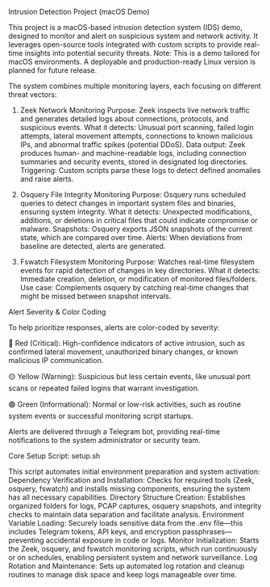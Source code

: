 Intrusion Detection Project (macOS Demo)

This project is a macOS-based intrusion detection system (IDS) demo, designed to monitor and alert on suspicious system and network activity. It leverages open-source tools integrated with custom scripts to provide real-time insights into potential security threats.
Note: This is a demo tailored for macOS environments. A deployable and production-ready Linux version is planned for future release.


The system combines multiple monitoring layers, each focusing on different threat vectors:
1. Zeek Network Monitoring
Purpose: Zeek inspects live network traffic and generates detailed logs about connections, protocols, and suspicious events.
What it detects: Unusual port scanning, failed login attempts, lateral movement attempts, connections to known malicious IPs, and abnormal traffic spikes (potential DDoS).
Data output: Zeek produces human- and machine-readable logs, including connection summaries and security events, stored in designated log directories.
Triggering: Custom scripts parse these logs to detect defined anomalies and raise alerts.

2. Osquery File Integrity Monitoring
Purpose: Osquery runs scheduled queries to detect changes in important system files and binaries, ensuring system integrity.
What it detects: Unexpected modifications, additions, or deletions in critical files that could indicate compromise or malware.
Snapshots: Osquery exports JSON snapshots of the current state, which are compared over time.
Alerts: When deviations from baseline are detected, alerts are generated.

3. Fswatch Filesystem Monitoring
Purpose: Watches real-time filesystem events for rapid detection of changes in key directories.
What it detects: Immediate creation, deletion, or modification of monitored files/folders.
Use case: Complements osquery by catching real-time changes that might be missed between snapshot intervals.



Alert Severity & Color Coding

To help prioritize responses, alerts are color-coded by severity:


🔴 Red (Critical): High-confidence indicators of active intrusion, such as confirmed lateral movement, unauthorized binary changes, or known malicious IP communication.

🟡 Yellow (Warning): Suspicious but less certain events, like unusual port scans or repeated failed logins that warrant investigation.

🟢 Green (Informational): Normal or low-risk activities, such as routine system events or successful monitoring script startups.


Alerts are delivered through a Telegram bot, providing real-time notifications to the system administrator or security team.




Core Setup Script: setup.sh

This script automates initial environment preparation and system activation:
Dependency Verification and Installation:
Checks for required tools (Zeek, osquery, fswatch) and installs missing components, ensuring the system has all necessary capabilities.
Directory Structure Creation:
Establishes organized folders for logs, PCAP captures, osquery snapshots, and integrity checks to maintain data separation and facilitate analysis.
Environment Variable Loading:
Securely loads sensitive data from the .env file—this includes Telegram tokens, API keys, and encryption passphrases—preventing accidental exposure in code or logs.
Monitor Initialization:
Starts the Zeek, osquery, and fswatch monitoring scripts, which run continuously or on schedules, enabling persistent system and network surveillance.
Log Rotation and Maintenance:
Sets up automated log rotation and cleanup routines to manage disk space and keep logs manageable over time.
